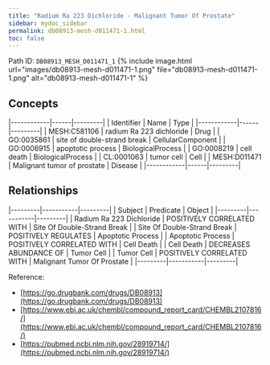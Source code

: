 ```yaml
---
title: "Radium Ra 223 Dichloride - Malignant Tumor Of Prostate"
sidebar: mydoc_sidebar
permalink: db08913-mesh-d011471-1.html
toc: false 
---
```



Path ID: `DB08913_MESH_D011471_1`
{% include image.html url="images/db08913-mesh-d011471-1.png" file="db08913-mesh-d011471-1.png" alt="db08913-mesh-d011471-1" %}

## Concepts

|------------|------|---------|
| Identifier | Name | Type    |
|------------|------|---------|
| MESH:C581106 | radium Ra 223 dichloride | Drug |
| GO:0035861 | site of double-strand break | CellularComponent |
| GO:0006915 | apoptotic process | BiologicalProcess |
| GO:0008219 | cell death | BiologicalProcess |
| CL:0001063 | tumor cell | Cell |
| MESH:D011471 | Malignant tumor of prostate | Disease |
|------------|------|---------|

## Relationships

|---------|-----------|---------|
| Subject | Predicate | Object  |
|---------|-----------|---------|
| Radium Ra 223 Dichloride | POSITIVELY CORRELATED WITH | Site Of Double-Strand Break |
| Site Of Double-Strand Break | POSITIVELY REGULATES | Apoptotic Process |
| Apoptotic Process | POSITIVELY CORRELATED WITH | Cell Death |
| Cell Death | DECREASES ABUNDANCE OF | Tumor Cell |
| Tumor Cell | POSITIVELY CORRELATED WITH | Malignant Tumor Of Prostate |
|---------|-----------|---------|

Reference: 
  - [https://go.drugbank.com/drugs/DB08913](https://go.drugbank.com/drugs/DB08913)
  - [https://www.ebi.ac.uk/chembl/compound_report_card/CHEMBL2107816/](https://www.ebi.ac.uk/chembl/compound_report_card/CHEMBL2107816/)
  - [https://pubmed.ncbi.nlm.nih.gov/28919714/](https://pubmed.ncbi.nlm.nih.gov/28919714/)
